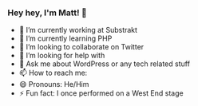 ### Hey hey, I'm Matt! 👋

- 🔭 I’m currently working at Substrakt
- 🌱 I’m currently learning PHP
- 👯 I’m looking to collaborate on Twitter
- 🤔 I’m looking for help with 
- 💬 Ask me about WordPress or any tech related stuff
- 📫 How to reach me: 
- 😄 Pronouns: He/Him
- ⚡ Fun fact: I once performed on a West End stage
